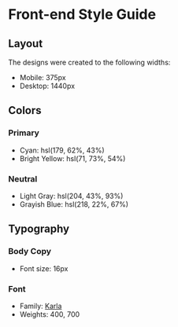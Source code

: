 # Front-end Style Guide

## Layout

The designs were created to the following widths:

- Mobile: 375px
- Desktop: 1440px

## Colors

### Primary
- Cyan: hsl(179, 62%, 43%)
- Bright Yellow: hsl(71, 73%, 54%)

### Neutral
- Light Gray: hsl(204, 43%, 93%)
- Grayish Blue: hsl(218, 22%, 67%)

## Typography

### Body Copy

- Font size: 16px

### Font

- Family: [Karla](https://fonts.google.com/specimen/Karla)
- Weights: 400, 700